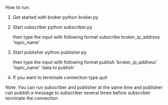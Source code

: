 How to run:

1. Get started with broker
    python broker.py

2. Start subscriber 
    python subscriber.py 

    then type the input with following format
        subscribe broker_ip_address 'topic_name'

3. Start publisher
    python publisher.py

    then type the input with following format
        publish 'broker_ip_address' 'topic_name' 'data to publish'

4. If you want to terminate connection type
    quit

Note: You can run subscriber and publisher at the same time and
      publisher can publish a message to subscriber several times
      before subscriber terminate the connection
  
    